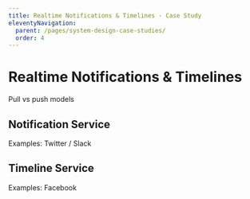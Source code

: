 ```yaml
---
title: Realtime Notifications & Timelines - Case Study
eleventyNavigation:
  parent: /pages/system-design-case-studies/
  order: 4
---
```


# Realtime Notifications & Timelines

Pull vs push models

## Notification Service

Examples: Twitter / Slack

## Timeline Service

Examples: Facebook
